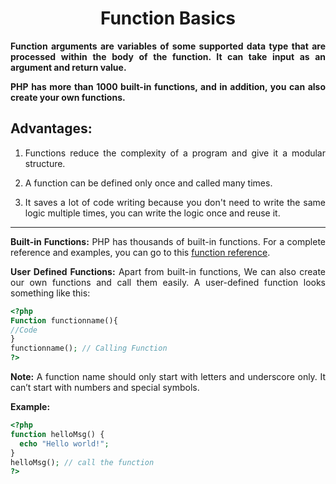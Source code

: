 <style>
  body {
    text-align: justify;
  }
  th, td{
    text-align: center;
  }
</style>

# <h1 style="text-align: center;"> Function Basics </h1>

**Function arguments are variables of some supported data type that are processed within the body of the function. It can take input as an argument and return value.**

**PHP has more than 1000 built-in functions, and in addition, you can also create your own functions.**

## Advantages:

1. Functions reduce the complexity of a program and give it a modular structure.

2. A function can be defined only once and called many times.

3. It saves a lot of code writing because you don't need to write the same logic multiple times, you can write the logic once and reuse it.

---

**Built-in Functions:** PHP has thousands of built-in functions. For a complete reference and examples, you can go to this [function reference](https://www.php.net/manual/en/funcref.php).

**User Defined Functions:** Apart from built-in functions, We can also create our own functions and call them easily.
A user-defined function looks something like this:

```php
<?php
Function functionname(){
//Code
}
functionname(); // Calling Function
?>
```

**Note:** A function name should only start with letters and underscore only. It can’t start with numbers and special symbols.

**Example:**

```php
<?php
function helloMsg() {
  echo "Hello world!";
}
helloMsg(); // call the function
?>
```
